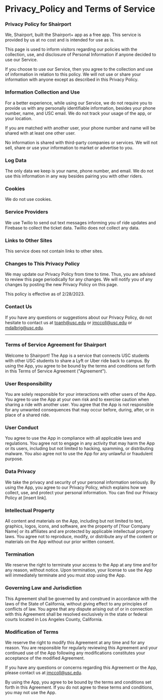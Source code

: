 # Privacy_Policy and Terms of Service
### Privacy Policy for Shairport

We, Shairport, built the Shairport+ app as a free app. This service is provided by us at no cost and is intended for use as is.

This page is used to inform visitors regarding our policies with the collection, use, and disclosure of Personal Information if anyone decided to use our Service.

If you choose to use our Service, then you agree to the collection and use of information in relation to this policy. We will not use or share your information with anyone except as described in this Privacy Policy.

### Information Collection and Use

For a better experience, while using our Service, we do not require you to provide us with any personally identifiable information, besides your phone number, name, and USC email. We do not track your usage of the app, or your location.

If you are matched with another user, your phone number and name will be shared with at least one other user. 

No information is shared with third-party companies or services. We will not sell, share or use your information to market or advertise to you.

### Log Data

The only data we keep is your name, phone number, and email. We do not use this information in any way besides pairing you with other riders.

### Cookies

We do not use cookies.

### Service Providers

We use Twilio to send out text messages informing you of ride updates and Firebase to collect the ticket data. Twillio does not collect any data.

### Links to Other Sites

This service does not contain links to other sites.

### Changes to This Privacy Policy

We may update our Privacy Policy from time to time. Thus, you are advised to review this page periodically for any changes. We will notify you of any changes by posting the new Privacy Policy on this page.

This policy is effective as of 2/28/2023.

### Contact Us

If you have any questions or suggestions about our Privacy Policy, do not hesitate to contact us at toanh@usc.edu or jmccoll@usc.edu or mdalbrig@usc.edu.

_________________________________________________________________________________________________________________
### Terms of Service Agreement for Shairport

Welcome to Shairport! The App is a service that connects USC students with other USC students to share a Lyft or Uber ride back to campus. By using the App, you agree to be bound by the terms and conditions set forth in this Terms of Service Agreement ("Agreement").

### User Responsibility
You are solely responsible for your interactions with other users of the App. You agree to use the App at your own risk and to exercise caution when sharing a ride with another user. You agree that the App is not responsible for any unwanted consequences that may occur before, during, after, or in place of a shared ride.

### User Conduct
You agree to use the App in compliance with all applicable laws and regulations. You agree not to engage in any activity that may harm the App or its users, including but not limited to hacking, spamming, or distributing malware. You also agree not to use the App for any unlawful or fraudulent purpose.

### Data Privacy
We take the privacy and security of your personal information seriously. By using the App, you agree to our Privacy Policy, which explains how we collect, use, and protect your personal information. You can find our Privacy Policy at [insert link].

### Intellectual Property
All content and materials on the App, including but not limited to text, graphics, logos, icons, and software, are the property of [Your Company Name] or its affiliates and are protected by applicable intellectual property laws. You agree not to reproduce, modify, or distribute any of the content or materials on the App without our prior written consent.

### Termination
We reserve the right to terminate your access to the App at any time and for any reason, without notice. Upon termination, your license to use the App will immediately terminate and you must stop using the App.

### Governing Law and Jurisdiction
This Agreement shall be governed by and construed in accordance with the laws of the State of California, without giving effect to any principles of conflicts of law. You agree that any dispute arising out of or in connection with this Agreement shall be resolved exclusively in the state or federal courts located in Los Angeles County, California.

### Modification of Terms
We reserve the right to modify this Agreement at any time and for any reason. You are responsible for regularly reviewing this Agreement and your continued use of the App following any modifications constitutes your acceptance of the modified Agreement.

If you have any questions or concerns regarding this Agreement or the App, please contact us at jmccoll@usc.edu.

By using the App, you agree to be bound by the terms and conditions set forth in this Agreement. If you do not agree to these terms and conditions, you may not use the App.
